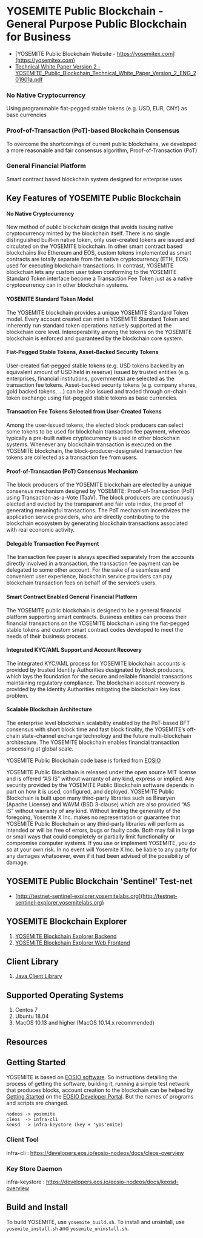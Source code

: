 # YOSEMITE Public Blockchain - General Purpose Public Blockchain for Business

* [YOSEMITE Public Blockchain Website - https://yosemitex.com](https://yosemitex.com)
* [Technical White Paper Version 2 - YOSEMITE_Public_Blockchain_Technical_White_Paper_Version_2_ENG_201901a.pdf](https://yosemitex.com/documents/YOSEMITE_Public_Blockchain_Technical_White_Paper_Version_2_ENG_201901a.pdf)


### No Native Cryptocurrency
Using programmable fiat-pegged stable tokens (e.g. USD, EUR, CNY) as base currencies

### Proof-of-Transaction (PoT)-based Blockchain Consensus
To overcome the shortcomings of current public blockchains, we developed a more reasonable and fair consensus algorithm, Proof-of-Transaction (PoT)

### General Financial Platform
Smart contract based blockchain system designed for enterprise uses


## Key Features of YOSEMITE Public Blockchain

#### No Native Cryptocurrency
 New method of public blockchain design that avoids issuing native cryptocurrency minted by the blockchain itself. 
 There is no single distinguished built-in native token, only user-created tokens are issued and circulated on the YOSEMITE blockchain. 
 In other smart contract based blockchains like Ethereum and EOS, custom tokens implemented as smart contracts are totally separate from the native cryptocurrency (ETH, EOS) used for executing blockchain transactions. 
 In contrast, YOSEMITE blockchain lets any custom user token conforming to the YOSEMITE Standard Token interface become a Transaction Fee Token just as a native cryptocurrency can in other blockchain systems.

#### YOSEMITE Standard Token Model
 The YOSEMITE blockchain provides a unique YOSEMITE Standard Token model. 
 Every account created can mint a YOSEMITE Standard Token and inherently run standard token operations natively supported at the blockchain core level. 
 Interoperability among the tokens on the YOSEMITE blockchain is enforced and guaranteed by the blockchain core system.

#### Fiat-Pegged Stable Tokens, Asset-Backed Security Tokens
 User-created fiat-pegged stable tokens (e.g. USD tokens backed by an equivalent amount of USD held in reserve) 
 issued by trusted entities (e.g. enterprises, financial institutions, governments) are selected as the transaction fee tokens. 
 Asset-backed security tokens (e.g. company shares, gold backed tokens, ...) can be also issued and traded through on-chain token exchange 
 using fiat-pegged stable tokens as base currencies.

#### Transaction Fee Tokens Selected from User-Created Tokens
 Among the user-issued tokens, the elected block producers can select some tokens to be used for blockchain transaction fee payment, whereas typically a pre-built native cryptocurrency is used in other blockchain systems. 
 Whenever any blockchain transaction is executed on the YOSEMITE blockchain, the block-producer-designated transaction fee tokens are collected as a transaction fee from users.

#### Proof-of-Transaction (PoT) Consensus Mechanism
 The block producers of the YOSEMITE blockchain are elected by a unique consensus mechanism designed by YOSEMITE: Proof-of-Transaction (PoT) using Transaction-as-a-Vote (TaaV). 
 The block producers are continuously elected and evicted by the transparent and fair vote index, the proof of generating meaningful transactions. The PoT mechanism incentivizes the application service providers, 
 who are directly contributing to the blockchain ecosystem by generating blockchain transactions associated with real economic activity.
 
#### Delegable Transaction Fee Payment
 The transaction fee payer is always specified separately from the accounts directly involved in a transaction, the transaction fee payment can be delegated to some other account. 
 For the sake of a seamless and convenient user experience, blockchain service providers can pay blockchain transaction fees on behalf of the service’s users.
 
#### Smart Contract Enabled General Financial Platform
 The YOSEMITE public blockchain is designed to be a general financial platform supporting smart contracts. 
 Business entities can process their financial transactions on the YOSEMITE blockchain using the fiat-pegged stable tokens 
 and custom smart contract codes developed to meet the needs of their business process.
 
#### Integrated KYC/AML Support and Account Recovery
 The integrated KYC/AML process for YOSEMITE blockchain accounts is provided by trusted Identity Authorities designated by block producers, 
 which lays the foundation for the secure and reliable financial transactions maintaining regulatory compliance. The blockchain account recovery is provided by the Identity Authorities mitigating the blockchain key loss problem.

#### Scalable Blockchain Architecture
 The enterprise level blockchain scalability enabled by the PoT-based BFT consensus with short block time and fast block finality, 
 the YOSEMITE’s off-chain state-channel exchange technology and the future multi-blockchain architecture. 
 The YOSEMITE blockchain enables financial transaction processing at global scale.

YOSEMITE Public Blockchain code base is forked from [EOSIO](https://github.com/EOSIO/eos)

YOSEMITE Public Blockchain is released under the open source MIT license and is offered “AS IS” without warranty of any kind, express or implied. 
Any security provided by the YOSEMITE Public Blockchain software depends in part on how it is used, configured, and deployed.
YOSEMITE Public Blockchain is built upon many third-party libraries such as Binaryen (Apache License) and WAVM (BSD 3-clause) which are also provided “AS IS” without warranty of any kind. 
Without limiting the generality of the foregoing, Yosemite X Inc. makes no representation or guarantee that YOSEMITE Public Blockchain or any third-party libraries will perform as intended or will be free of errors, 
bugs or faulty code. Both may fail in large or small ways that could completely or partially limit functionality or compromise computer systems. 
If you use or implement YOSEMITE, you do so at your own risk. In no event will Yosemite X Inc. be liable to any party for any damages whatsoever, 
even if it had been advised of the possibility of damage.  


## YOSEMITE Public Blockchain 'Sentinel' Test-net
* [http://testnet-sentinel-explorer.yosemitelabs.org](http://testnet-sentinel-explorer.yosemitelabs.org)


## YOSEMITE Blockchain Explorer
1. [YOSEMITE Blockchain Explorer Backend](https://github.com/YosemiteLabs/yosemite-explorer-backend)
1. [YOSEMITE Blockchain Explorer Web Frontend](https://github.com/YosemiteLabs/yosemite-explorer-web)


## Client Library
1. [Java Client Library](https://github.com/YosemiteLabs/yosemite-j)


## Supported Operating Systems
1. Centos 7
2. Ubuntu 18.04
3. MacOS 10.13 and higher (MacOS 10.14.x recommended)



## Resources





<a name="gettingstarted"></a>
## Getting Started
YOSEMITE is based on [EOSIO software](https://github.com/EOSIO/eos). So instructions detailing the process of getting the software, building it, running a simple test network that produces blocks, account creation to the blockchain can be helped by [Getting Started](https://developers.eos.io/eosio-nodeos/docs/overview-1) on the [EOSIO Developer Portal](https://developers.eos.io).
But the names of programs and scripts are changed.
```
nodeos -> yosemite
cleos  -> infra-cli
keosd  -> infra-keystore (key + 'yos'emite)
```
### Client Tool
infra-cli : https://developers.eos.io/eosio-nodeos/docs/cleos-overview

### Key Store Daemon
infra-keystore : https://developers.eos.io/eosio-nodeos/docs/keosd-overview

## Build and Install
To build YOSEMITE, use `yosemite_build.sh`. To install and unsintall, use `yosemite_install.sh` and `yosemite_uninstall.sh`.
